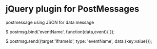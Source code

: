 jQuery plugin for PostMessages
==============

postmessage using JSON for data message

$.postmsg.bind('eventName', function(data,event){ });

$.postmsg.send({target:'iframeId', type: 'eventName', data:{key:value}});
